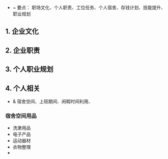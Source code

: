 - ~ 要点： 职场文化、个人职责、工位任务、个人宿舍、存钱计划、技能提升、职业规划 
## 1. 企业文化 


## 2. 企业职责 


## 3. 个人职业规划 


## 4. 个人相关
- & 宿舍空间、上班期间、闲暇时间利用、
### 宿舍空间用品 
- 洗漱用品
- 电子产品 
- 运动器材 
- 衣物整理 
- 